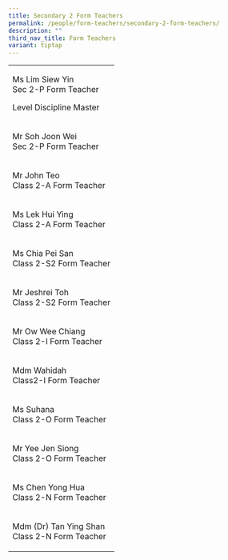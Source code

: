 ```yaml
---
title: Secondary 2 Form Teachers
permalink: /people/form-teachers/secondary-2-form-teachers/
description: ""
third_nav_title: Form Teachers
variant: tiptap
---
```

<table><tbody><tr><td rowspan="1" colspan="1"><p>Ms Lim Siew Yin<br>Sec 2-P Form Teacher</p><p>Level Discipline Master</p></td></tr><tr><td rowspan="1" colspan="1"><p>Mr Soh Joon Wei<br>Sec 2-P Form Teacher</p></td></tr><tr><td rowspan="1" colspan="1"><p>Mr John Teo<br>Class 2-A Form Teacher</p></td></tr><tr><td rowspan="1" colspan="1"><p>Ms Lek Hui Ying<br>Class 2-A Form Teacher</p></td></tr><tr><td rowspan="1" colspan="1"><p>Ms Chia Pei San<br>Class&nbsp;2-S2 Form Teacher</p></td></tr><tr><td rowspan="1" colspan="1"><p>Mr Jeshrei Toh<br>Class&nbsp;2-S2 Form Teacher</p></td></tr><tr><td rowspan="1" colspan="1"><p>Mr Ow Wee Chiang<br>Class 2-I Form Teacher</p></td></tr><tr><td rowspan="1" colspan="1"><p>Mdm Wahidah<br>Class2-I Form Teacher</p></td></tr><tr><td rowspan="1" colspan="1"><p>Ms Suhana<br>Class&nbsp;2-O Form Teacher</p></td></tr><tr><td rowspan="1" colspan="1"><p>Mr Yee Jen Siong<br>Class 2-O Form Teacher</p></td></tr><tr><td rowspan="1" colspan="1"><p>Ms Chen Yong Hua<br>Class 2-N Form Teacher</p></td></tr><tr><td rowspan="1" colspan="1"><p>Mdm (Dr) Tan Ying Shan<br>Class 2-N Form Teacher</p></td></tr></tbody></table><p></p>